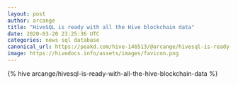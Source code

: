 ```yaml
---
layout: post
author: arcange
title: "HiveSQL is ready with all the Hive blockchain data"
date: 2020-03-20 23:25:36 UTC
categories: news sql database
canonical_url: https://peakd.com/hive-146513/@arcange/hivesql-is-ready-with-all-the-hive-blockchain-data
image: https://hivedocs.info/assets/images/favicon.png
---
```

{% hive arcange/hivesql-is-ready-with-all-the-hive-blockchain-data %}
